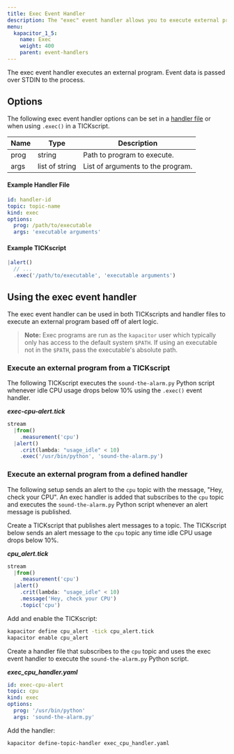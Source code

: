 ```yaml
---
title: Exec Event Handler
description: The "exec" event handler allows you to execute external programs when Kapacitor alert messages are triggered. This doc includes configuration options and usage examples.
menu:
  kapacitor_1_5:
    name: Exec
    weight: 400
    parent: event-handlers
---
```


The exec event handler executes an external program.
Event data is passed over STDIN to the process.

## Options
The following exec event handler options can be set in a
[handler file](/kapacitor/v1.5/event_handlers/#handler-file) or when using
`.exec()` in a TICKscript.

| Name | Type           | Description                       |
| ---- | ----           | -----------                       |
| prog | string         | Path to program to execute.       |
| args | list of string | List of arguments to the program. |

#### Example Handler File
```yaml
id: handler-id
topic: topic-name
kind: exec
options:
  prog: /path/to/executable
  args: 'executable arguments'
```

#### Example TICKscript
```js
|alert()
  // ...
  .exec('/path/to/executable', 'executable arguments')
```

## Using the exec event handler
The exec event handler can be used in both TICKscripts and handler files to
execute an external program based off of alert logic.

> **Note:** Exec programs are run as the `kapacitor` user which typically only
> has access to the default system `$PATH`.
> If using an executable not in the `$PATH`, pass the executable's absolute path.

### Execute an external program from a TICKscript

The following TICKscript executes the `sound-the-alarm.py` Python script whenever
idle CPU usage drops below 10% using the `.exec()` event handler.

_**exec-cpu-alert.tick**_  
```js
stream
  |from()
    .measurement('cpu')
  |alert()
    .crit(lambda: "usage_idle" < 10)
    .exec('/usr/bin/python', 'sound-the-alarm.py')
```

### Execute an external program from a defined handler

The following setup sends an alert to the `cpu` topic with the message, "Hey,
check your CPU". An exec handler is added that subscribes to the `cpu` topic and
executes the `sound-the-alarm.py` Python script whenever an alert message is published.

Create a TICKscript that publishes alert messages to a topic.
The TICKscript below sends an alert message to the `cpu` topic any time idle CPU
usage drops below 10%.

_**cpu\_alert.tick**_
```js
stream
  |from()
    .measurement('cpu')
  |alert()
    .crit(lambda: "usage_idle" < 10)
    .message('Hey, check your CPU')
    .topic('cpu')
```

Add and enable the TICKscript:

```bash
kapacitor define cpu_alert -tick cpu_alert.tick
kapacitor enable cpu_alert
```

Create a handler file that subscribes to the `cpu` topic and uses the exec event
handler to execute the `sound-the-alarm.py` Python script.

_**exec\_cpu\_handler.yaml**_
```yaml
id: exec-cpu-alert
topic: cpu
kind: exec
options:
  prog: '/usr/bin/python'
  args: 'sound-the-alarm.py'
```

Add the handler:

```bash
kapacitor define-topic-handler exec_cpu_handler.yaml
```
